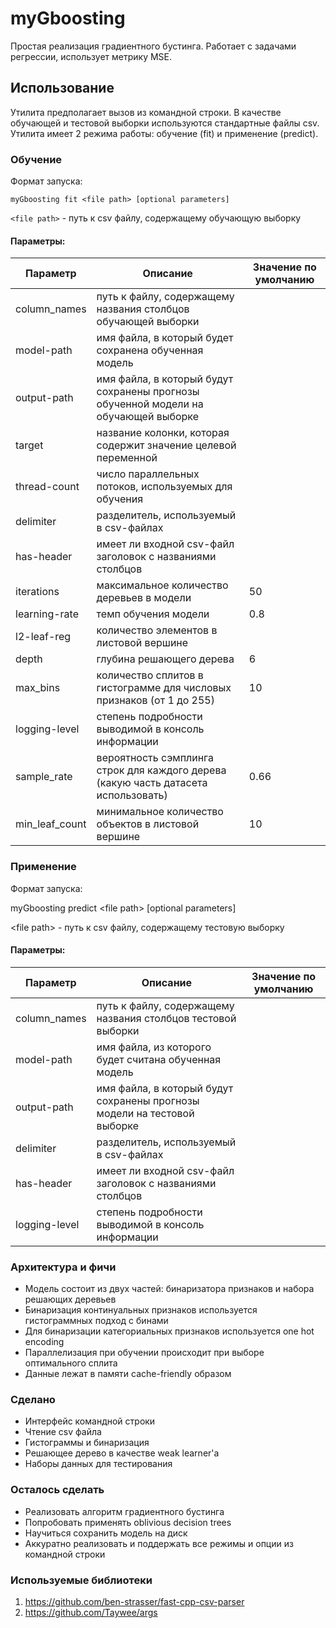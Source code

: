 # myGboosting
Простая реализация градиентного бустинга. Работает с задачами регрессии, использует метрику MSE.

## Использование

Утилита предполагает вызов из командной строки. 
В качестве обучающей и тестовой выборки используются стандартные файлы csv. 
Утилита имеет 2 режима работы: обучение (fit) и применение (predict).

### Обучение

Формат запуска:

`myGboosting fit <file path> [optional parameters]`

`<file path>` - путь к csv файлу, содержащему обучающую выборку
#### Параметры:

| Параметр       | Описание                                                                            | Значение по умолчанию |
|----------------|-------------------------------------------------------------------------------------|-----------------------|
| column_names   | путь к файлу, содержащему названия столбцов обучающей выборки                       |                       |
| model-path     | имя файла, в который будет сохранена обученная модель                               |                       |
| output-path    | имя файла, в который будут сохранены прогнозы обученной модели на обучающей выборке |                       |
| target         | название колонки, которая содержит значение целевой переменной                      |                       |
| thread-count   | число параллельных потоков, используемых для обучения                               |                       |
| delimiter      | разделитель, используемый в csv-файлах                                              |                       |
| has-header     | имеет ли входной csv-файл заголовок с названиями столбцов                           |                       |
| iterations     | максимальное количество деревьев в модели                                           |        50             |
| learning-rate  | темп обучения модели                                                                |        0.8            |
| l2-leaf-reg    | количество элементов в листовой вершине                                             |                       |
| depth          | глубина решающего дерева                                                            |        6              |
| max_bins       | количество сплитов в гистограмме для числовых признаков (от 1 до 255)               |        10             |
| logging-level  | степень подробности выводимой в консоль информации                                  |                       |
| sample_rate    | вероятность сэмплинга строк для каждого дерева (какую часть датасета использовать)  |        0.66           |
| min_leaf_count | минимальное количество объектов в листовой вершине                                  |        10             |


### Применение

Формат запуска:

myGboosting predict \<file path> [optional parameters]

\<file path> - путь к csv файлу, содержащему тестовую выборку
#### Параметры:

| Параметр       | Описание                                                                            | Значение по умолчанию |
|----------------|-------------------------------------------------------------------------------------|-----------------------|
| column_names   | путь к файлу, содержащему названия столбцов тестовой выборки                        |                       |
| model-path     | имя файла, из которого будет считана обученная модель                               |                       |
| output-path    | имя файла, в который будут сохранены прогнозы модели на тестовой выборке            |                       |
| delimiter      | разделитель, используемый в csv-файлах                                              |                       |
| has-header     | имеет ли входной csv-файл заголовок с названиями столбцов                           |                       |
| logging-level  | степень подробности выводимой в консоль информации                                  |                       |


### Архитектура и фичи

- Модель состоит из двух частей: бинаризатора признаков и набора решающих деревьев
- Бинаризация континуальных признаков используется гистограммных подход с бинами
- Для бинаризации категориальных признаков используется one hot encoding
- Параллелизация при обучении происходит при выборе оптимального сплита
- Данные лежат в памяти cache-friendly образом

### Cделано ###

- Интерфейс командной строки
- Чтение csv файла
- Гистограммы и бинаризация
- Решающее дерево в качестве weak learner'a
- Наборы данных для тестирования

### Осталось сделать

- Реализовать алгоритм градиентного бустинга
- Попробовать применять oblivious decision trees
- Научиться сохранить модель на диск
- Аккуратно реализовать и поддержать все режимы и опции из командной строки

### Используемые библиотеки

1) https://github.com/ben-strasser/fast-cpp-csv-parser
2) https://github.com/Taywee/args

